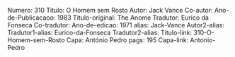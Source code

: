Numero: 310
Titulo: O Homem sem Rosto
Autor: Jack Vance
Co-autor: 
Ano-de-Publicacaoo: 1983
Titulo-original: The Anome
Tradutor: Eurico da Fonseca
Co-tradutor: 
Ano-de-edicao: 1971
alias: Jack-Vance
Autor2-alias: 
Tradutor1-alias: Eurico-da-Fonseca
Tradutor2-alias: 
Titulo-link: 310-O-Homem-sem-Rosto
Capa: António Pedro
pags: 195
Capa-link: Antonio-Pedro